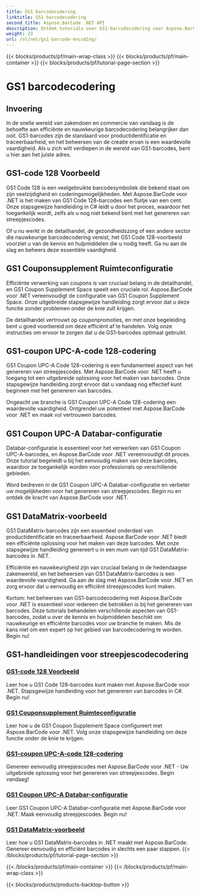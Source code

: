 ```yaml
---
title: GS1 barcodecodering
linktitle: GS1 barcodecodering
second_title: Aspose.BarCode .NET API
description: Ontdek tutorials over GS1-barcodecodering voor Aspose.BarCode in .NET. Creëer eenvoudig GS1 Code 128-, UPC-A- en DataMatrix-barcodes. Begin nu!
weight: 23
url: /nl/net/gs1-barcode-encoding/
---
```


{{< blocks/products/pf/main-wrap-class >}}
{{< blocks/products/pf/main-container >}}
{{< blocks/products/pf/tutorial-page-section >}}

# GS1 barcodecodering


## Invoering
In de snelle wereld van zakendoen en commercie van vandaag is de behoefte aan efficiënte en nauwkeurige barcodecodering belangrijker dan ooit. GS1-barcodes zijn de standaard voor productidentificatie en traceerbaarheid, en het beheersen van de creatie ervan is een waardevolle vaardigheid. Als u zich wilt verdiepen in de wereld van GS1-barcodes, bent u hier aan het juiste adres.

## GS1-code 128 Voorbeeld

GS1 Code 128 is een veelgebruikte barcodesymboliek die bekend staat om zijn veelzijdigheid en coderingsmogelijkheden. Met Aspose.BarCode voor .NET is het maken van GS1 Code 128-barcodes een fluitje van een cent. Onze stapsgewijze handleiding in C# leidt u door het proces, waardoor het toegankelijk wordt, zelfs als u nog niet bekend bent met het genereren van streepjescodes.

Of u nu werkt in de detailhandel, de gezondheidszorg of een andere sector die nauwkeurige barcodecodering vereist, het GS1 Code 128-voorbeeld voorziet u van de kennis en hulpmiddelen die u nodig heeft. Ga nu aan de slag en beheers deze essentiële vaardigheid.

## GS1 Couponsupplement Ruimteconfiguratie

Efficiënte verwerking van coupons is van cruciaal belang in de detailhandel, en GS1 Coupon Supplement Space speelt een cruciale rol. Aspose.BarCode voor .NET vereenvoudigt de configuratie van GS1 Coupon Supplement Space. Onze uitgebreide stapsgewijze handleiding zorgt ervoor dat u deze functie zonder problemen onder de knie zult krijgen.

De detailhandel vertrouwt op couponpromoties, en met onze begeleiding bent u goed voorbereid om deze efficiënt af te handelen. Volg onze instructies om ervoor te zorgen dat u de GS1-barcodes optimaal gebruikt.

## GS1-coupon UPC-A-code 128-codering

GS1 Coupon UPC-A Code 128-codering is een fundamenteel aspect van het genereren van streepjescodes. Met Aspose.BarCode voor .NET heeft u toegang tot een uitgebreide oplossing voor het maken van barcodes. Onze stapsgewijze handleiding zorgt ervoor dat u vandaag nog effectief kunt beginnen met het genereren van barcodes.

Ongeacht uw branche is GS1 Coupon UPC-A Code 128-codering een waardevolle vaardigheid. Ontgrendel uw potentieel met Aspose.BarCode voor .NET en maak vol vertrouwen barcodes.

## GS1 Coupon UPC-A Databar-configuratie

Databar-configuratie is essentieel voor het verwerken van GS1 Coupon UPC-A-barcodes, en Aspose.BarCode voor .NET vereenvoudigt dit proces. Onze tutorial begeleidt u bij het eenvoudig maken van deze barcodes, waardoor ze toegankelijk worden voor professionals op verschillende gebieden.

Word bedreven in de GS1 Coupon UPC-A Databar-configuratie en verbeter uw mogelijkheden voor het genereren van streepjescodes. Begin nu en ontdek de kracht van Aspose.BarCode voor .NET.

## GS1 DataMatrix-voorbeeld

GS1 DataMatrix-barcodes zijn een essentieel onderdeel van productidentificatie en traceerbaarheid. Aspose.BarCode voor .NET biedt een efficiënte oplossing voor het maken van deze barcodes. Met onze stapsgewijze handleiding genereert u in een mum van tijd GS1 DataMatrix-barcodes in .NET.

Efficiëntie en nauwkeurigheid zijn van cruciaal belang in de hedendaagse zakenwereld, en het beheersen van GS1 DataMatrix-barcodes is een waardevolle vaardigheid. Ga aan de slag met Aspose.BarCode voor .NET en zorg ervoor dat u eenvoudig en efficiënt streepjescodes kunt maken.

Kortom: het beheersen van GS1-barcodecodering met Aspose.BarCode voor .NET is essentieel voor iedereen die betrokken is bij het genereren van barcodes. Deze tutorials behandelen verschillende aspecten van GS1-barcodes, zodat u over de kennis en hulpmiddelen beschikt om nauwkeurige en efficiënte barcodes voor uw branche te maken. Mis de kans niet om een expert op het gebied van barcodecodering te worden. Begin nu!
## GS1-handleidingen voor streepjescodecodering
### [GS1-code 128 Voorbeeld](./gs1-code-128-example/)
Leer hoe u GS1 Code 128-barcodes kunt maken met Aspose.BarCode voor .NET. Stapsgewijze handleiding voor het genereren van barcodes in C#. Begin nu!
### [GS1 Couponsupplement Ruimteconfiguratie](./gs1-coupon-supplement-space-configuration/)
Leer hoe u de GS1 Coupon Supplement Space configureert met Aspose.BarCode voor .NET. Volg onze stapsgewijze handleiding om deze functie onder de knie te krijgen.
### [GS1-coupon UPC-A-code 128-codering](./gs1-coupon-upc-a-code-128-encoding/)
Genereer eenvoudig streepjescodes met Aspose.BarCode voor .NET - Uw uitgebreide oplossing voor het genereren van streepjescodes. Begin vandaag!
### [GS1 Coupon UPC-A Databar-configuratie](./gs1-coupon-upc-a-databar-configuration/)
Leer GS1 Coupon UPC-A Databar-configuratie met Aspose.BarCode voor .NET. Maak eenvoudig streepjescodes. Begin nu!
### [GS1 DataMatrix-voorbeeld](./gs1-datamatrix-example/)
Leer hoe u GS1 DataMatrix-barcodes in .NET maakt met Aspose.BarCode. Genereer eenvoudig en efficiënt barcodes in slechts een paar stappen.
{{< /blocks/products/pf/tutorial-page-section >}}

{{< /blocks/products/pf/main-container >}}
{{< /blocks/products/pf/main-wrap-class >}}

{{< blocks/products/products-backtop-button >}}
